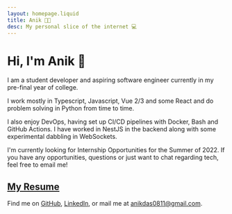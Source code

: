 ```yaml
---
layout: homepage.liquid
title: Anik 👨‍💻
desc: My personal slice of the internet 💻
---
```


# Hi, I'm Anik 👋

I am a student developer and aspiring software engineer currently in my pre-final year of college.

I work mostly in Typescript, Javascript, Vue 2/3 and some React and do problem solving in Python from time to time.

I also enjoy DevOps, having set up CI/CD pipelines with Docker, Bash and GitHub Actions. I have worked in NestJS in the backend along with some experimental dabbling in WebSockets.

I'm currently looking for Internship Opportunities for the Summer of 2022. If you have any opportunities, questions or just want to chat regarding tech, feel free to email me!

<h2>
<a href="https://drive.google.com/file/d/11RewrnkZ4WVkDOFusuqm-wCPPJjGt044/view" target="_blank">
My Resume
</a>
</h2>

Find me on [GitHub](https://github.com/sadn1ck), [LinkedIn](https://linkedin.com/in/sadn1ck), or mail me at [anikdas0811@gmail.com](mailto:anikdas0811@gmail.com).
